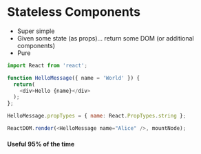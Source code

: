 # Stateless Components

- Super simple
- Given some state (as props)... return some DOM (or additional components)
- Pure

```js
import React from 'react';

function HelloMessage({ name = 'World' }) {
  return(
    <div>Hello {name}</div>
  );
};

HelloMessage.propTypes = { name: React.PropTypes.string };

ReactDOM.render(<HelloMessage name="Alice" />, mountNode);
```

#### Useful 95% of the time
